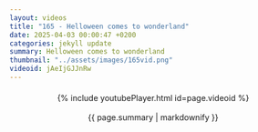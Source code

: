 ```yaml
---
layout: videos
title: "165 - Helloween comes to wonderland"
date: 2025-04-03 00:00:47 +0200
categories: jekyll update
summary: Helloween comes to wonderland
thumbnail: "../assets/images/165vid.png"
videoid: jAeIjGJJnRw
---
```


<div style="text-align: center; margin-top: 20px;">
  {% include youtubePlayer.html id=page.videoid %}
  <p style="margin-top: 15px; font-size: 1.2em; color: #333;">
    <p>{{ page.summary | markdownify }}</p>
  </p>
</div>
